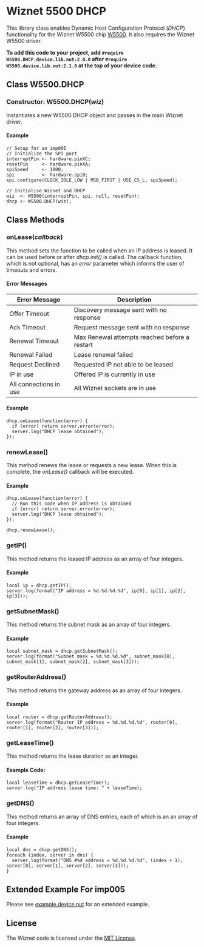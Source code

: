 # Wiznet 5500 DHCP #

This library class enables Dynamic Host Configuration Protocol (*DHCP*) functionality for the Wiznet W5500 chip [W5500](http://wizwiki.net/wiki/lib/exe/fetch.php?media=products:w5500:w5500_ds_v106e_141230.pdf). It also requires the Wiznet W5500 driver.

**To add this code to your project, add `#require W5500.DHCP.device.lib.nut:2.0.0` after `#require W5500.device.lib.nut:2.1.0` at the top of your device code.**

## Class W5500.DHCP ##

### Constructor: W5500.DHCP(*wiz*) ###

Instantiates a new W5500.DHCP object and passes in the main Wiznet driver.

#### Example ####

```squirrel
// Setup for an imp005
// Initialize the SPI port
interruptPin <- hardware.pinXC;
resetPin     <- hardware.pinXA;
spiSpeed     <- 1000;
spi          <- hardware.spi0;
spi.configure(CLOCK_IDLE_LOW | MSB_FIRST | USE_CS_L, spiSpeed);

// Initialise Wiznet and DHCP
wiz  <- W5500(interruptPin, spi, null, resetPin);
dhcp <- W5500.DHCP(wiz);
```

## Class Methods ##

### onLease(*callback*) ###

This method sets the function to be called when an IP address is leased. It can be used before or after *dhcp.init()* is called. The callback function, which is not optional, has an *error* parameter which informs the user of timeouts and errors.

#### Error Messages ####

| Error Message | Description |
| --- | --- |
| Offer Timeout | Discovery message sent with no response |
| Ack Timeout | Request message sent with no response |
| Renewal Timeout | Max Renewal attempts reached before a restart |
| Renewal Failed | Lease renewal failed |
| Request Declined | Requested IP not able to be leased |
| IP in use | Offered IP is currently in use |
| All connections in use | All Wiznet sockets are in use |

#### Example ####

```squirrel
dhcp.onLease(function(error) {
  if (error) return server.error(error);
  server.log("DHCP lease obtained");
});
```

### renewLease() ###

This method renews the lease or requests a new lease. When this is complete, the *onLease()* callback will be executed.

#### Example ####

```squirrel
dhcp.onLease(function(error) {
  // Run this code when IP address is obtained
  if (error) return server.error(error);
  server.log("DHCP lease obtained");
});

dhcp.renewLease();
```

### getIP() ###

This method returns the leased IP address as an array of four integers.

#### Example ####

```squirrel
local ip = dhcp.getIP();
server.log(format("IP address = %d.%d.%d.%d", ip[0], ip[1], ip[2], ip[3]));
```

### getSubnetMask() ###

This method returns the subnet mask as an array of four integers.

#### Example ####

```squirrel
local subnet_mask = dhcp.getSubnetMask();
server.log(format("Subnet mask = %d.%d.%d.%d", subnet_mask[0], subnet_mask[1], subnet_mask[2], subnet_mask[3]));
```

### getRouterAddress() ###

This method returns the gateway address as an array of four integers.

#### Example ####

```squirrel
local router = dhcp.getRouterAddress();
server.log(format("Router IP address = %d.%d.%d.%d", router[0], router[1], router[2], router[3]));
```

### getLeaseTime() ###

This method returns the lease duration as an integer.

#### Example Code:

```squirrel
local leaseTime = dhcp.getLeaseTime();
server.log("IP address lease time: " + leaseTime);
```

### getDNS() ###

This method returns an array of DNS entries, each of which is an an array of four integers.

#### Example ####

```squirrel
local dns = dhcp.getDNS();
foreach (index, server in dns) {
  server.log(format("DNS #%d address = %d.%d.%d.%d", (index + 1), server[0], server[1], server[2], server[3]));
}
```

## Extended Example For imp005 ##

Please see [example.device.nut](example.device.nut) for an extended example.

## License ##

The Wiznet code is licensed under the [MIT License](./LICENSE).
